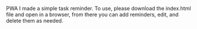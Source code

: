 PWA
I made a simple task reminder.
To use, please download the index.html file and open in a browser, from there you can add reminders, edit, and delete them as needed. 
